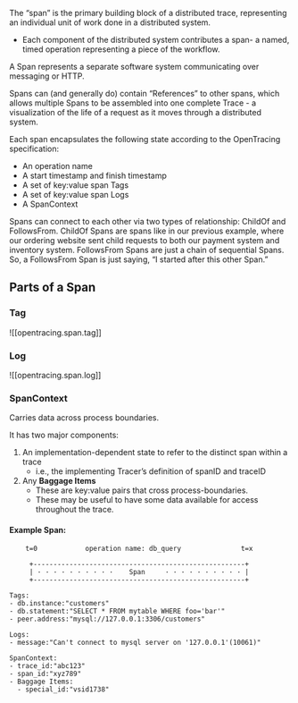 
The “span” is the primary building block of a distributed trace, representing an individual unit of work done in a distributed system.
- Each component of the distributed system contributes a span- a named, timed operation representing a piece of the workflow.

A Span represents a separate software system communicating over messaging or HTTP.

Spans can (and generally do) contain “References” to other spans, which allows multiple Spans to be assembled into one complete Trace - a visualization of the life of a request as it moves through a distributed system.

Each span encapsulates the following state according to the OpenTracing specification:
- An operation name
- A start timestamp and finish timestamp
- A set of key:value span Tags
- A set of key:value span Logs
- A SpanContext

Spans can connect to each other via two types of relationship: ChildOf and FollowsFrom. ChildOf Spans are spans like in our previous example, where our ordering website sent child requests to both our payment system and inventory system. FollowsFrom Spans are just a chain of sequential Spans. So, a FollowsFrom Span is just saying, “I started after this other Span.”

## Parts of a Span
### Tag
![[opentracing.span.tag]]

### Log
![[opentracing.span.log]]

### SpanContext
Carries data across process boundaries.

It has two major components:
1. An implementation-dependent state to refer to the distinct span within a trace
    - i.e., the implementing Tracer’s definition of spanID and traceID
2. Any **Baggage Items**
    - These are key:value pairs that cross process-boundaries.
    - These may be useful to have some data available for access throughout the trace.

#### Example Span:
```
    t=0            operation name: db_query               t=x

     +-----------------------------------------------------+
     | · · · · · · · · · ·    Span     · · · · · · · · · · |
     +-----------------------------------------------------+

Tags:
- db.instance:"customers"
- db.statement:"SELECT * FROM mytable WHERE foo='bar'"
- peer.address:"mysql://127.0.0.1:3306/customers"

Logs:
- message:"Can't connect to mysql server on '127.0.0.1'(10061)"

SpanContext:
- trace_id:"abc123"
- span_id:"xyz789"
- Baggage Items:
  - special_id:"vsid1738"
```
